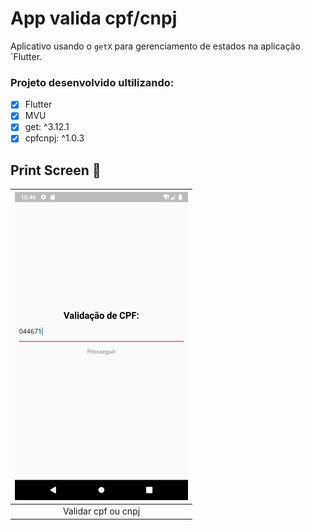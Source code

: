 # App valida cpf/cnpj
 Aplicativo usando o `getX` para gerenciamento de estados na aplicação `Flutter.
 
  ### Projeto desenvolvido ultilizando:
  - [x] Flutter
  - [x] MVU
  - [x] get: ^3.12.1
  - [x] cpfcnpj: ^1.0.3
  
 ## Print Screen :foggy:

| ![mobx](printscreen/getxImage.png) |
|:---:|
| Validar cpf ou cnpj | 
